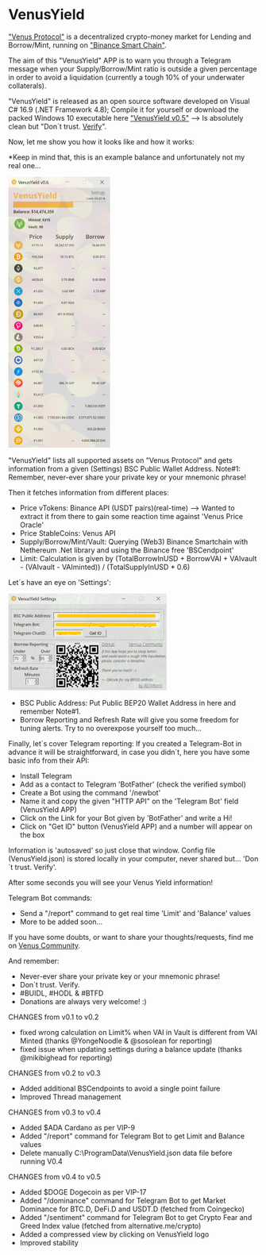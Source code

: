 ﻿# VenusYield

["Venus Protocol"](https://venus.io) is a decentralized crypto-money market for Lending and Borrow/Mint, running on ["Binance Smart Chain"](https://www.binance.org/en/smartChain).

The aim of this "VenusYield" APP is to warn you through a Telegram message when your Supply/Borrow/Mint ratio is outside a given percentage in order to avoid a liquidation (currently a tough 10% of your underwater collaterals).

"VenusYield" is released as an open source software developed on Visual C# 16.9 (.NET Framework 4.8); Compile it for yourself or download the packed Windows 10 executable here ["VenusYield v0.5"](https://github.com/J1Mtonic/VenusYield/blob/main/Release/VenusYield.v0.5.zip) --> Is absolutely clean but "Don´t trust. [Verify](https://opentip.kaspersky.com)".

Now, let me show you how it looks like and how it works:

*Keep in mind that, this is an example balance and unfortunately not my real one...

<img src="https://github.com/J1Mtonic/VenusYield/blob/main/Pics/VenusYield.1.png" width="205" height="546">

"VenusYield" lists all supported assets on "Venus Protocol" and gets information from a given (Settings) BSC Public Wallet Address.
Note#1: Remember, never-ever share your private key or your mnemonic phrase!

Then it fetches information from different places:
 - Price vTokens: Binance API (USDT pairs)(real-time) --> Wanted to extract it from there to gain some reaction time against 'Venus Price Oracle'
 - Price StableCoins: Venus API
 - Supply/Borrow/Mint/Vault: Querying (Web3) Binance Smartchain with Nethereum .Net library and using the Binance free 'BSCendpoint'
 - Limit: Calculation is given by (TotalBorrowInUSD + BorrowVAI + VAIvault - (VAIvault - VAIminted)) / (TotalSupplyInUSD * 0.6)
 
Let´s have an eye on 'Settings':
 
<img src="https://github.com/J1Mtonic/VenusYield/blob/main/Pics/VenusYield.2.png" width="319" height="195">

- BSC Public Address: Put Public BEP20 Wallet Address in here and remember Note#1.
- Borrow Reporting and Refresh Rate will give you some freedom for tuning alerts. Try to no overexpose yourself too much...

Finally, let´s cover Telegram reporting:
If you created a Telegram-Bot in advance it will be straightforward, in case you didn´t, here you have some basic info from their API:
- Install Telegram
- Add as a contact to Telegram 'BotFather' (check the verified symbol) 
- Create a Bot using the command '/newbot'
- Name it and copy the given "HTTP API" on the 'Telegram Bot' field (VenusYield APP)
- Click on the Link for your Bot given by 'BotFather' and write a Hi!
- Click on "Get ID" button (VenusYield APP) and a number will appear on the box

Information is 'autosaved' so just close that window. Config file (VenusYield.json) is stored locally in your computer, never shared but... 'Don´t trust. Verify'. 

After some seconds you will see your Venus Yield information!

Telegram Bot commands:
- Send a "/report" command to get real time 'Limit' and 'Balance' values
- More to be added soon...

If you have some doubts, or want to share your thoughts/requests, find me on [Venus Community](https://community.venus.io/c/uncategorized/1).

And remember:
- Never-ever share your private key or your mnemonic phrase!
- Don´t trust. Verify.
- #BUIDL, #HODL & #BTFD
- Donations are always very welcome! :)

CHANGES from v0.1 to v0.2
- fixed wrong calculation on Limit% when VAI in Vault is different from VAI Minted (thanks @YongeNoodle & @sosolean for reporting)
- fixed issue when updating settings during a balance update (thanks @mikibighead for reporting)

CHANGES from v0.2 to v0.3
- Added additional BSCendpoints to avoid a single point failure
- Improved Thread management

CHANGES from v0.3 to v0.4
- Added $ADA Cardano as per VIP-9
- Added "/report" command for Telegram Bot to get Limit and Balance values
- Delete manually C:\ProgramData\VenusYield.json data file before running V0.4

CHANGES from v0.4 to v0.5
- Added $DOGE Dogecoin as per VIP-17
- Added "/dominance" command for Telegram Bot to get Market Dominance for BTC.D, DeFi.D and USDT.D (fetched from Coingecko)
- Added "/sentiment" command for Telegram Bot to get Crypto Fear and Greed Index value (fetched from alternative.me/crypto)
- Added a compressed view by clicking on VenusYield logo
- Improved stability
